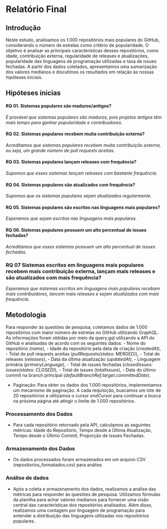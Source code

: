 # Relatório Final 

## Introdução

Neste estudo, analisamos os 1.000 repositórios mais populares do GitHub, considerando o número de estrelas como critério de popularidade. O objetivo é analisar as principais características desses repositórios, como idade, contribuição externa, regularidade de releases e atualizações, popularidade das linguagens de programação utilizadas e taxa de issues fechadas. A partir dos dados coletados, apresentamos uma sumarização dos valores medianos e discutimos os resultados em relação às nossas hipóteses iniciais.

## Hipóteses inicias

#### RQ 01. Sistemas populares são maduros/antigos?
  _É provável que sistemas populares são maduros, pois projetos antigos têm mais tempo para ganhar popularidade e contribuidores._
  
#### RQ 02. Sistemas populares recebem muita contribuição externa?
  _Acreditamos que sistemas populares recebem muita contribuição externa, ou seja, um grande número de pull requests aceitas._
  
#### RQ 03. Sistemas populares lançam releases com frequência?
  _Supomos que esses sistemas lançam releases com bastante frequência._
  
#### RQ 04. Sistemas populares são atualizados com frequência?
  _Supomos que os sistemas populares sejam atualizados regularmente._
  
#### RQ 05. Sistemas populares são escritos nas linguagens mais populares?
  _Esperamos que sejam escritos nas linguagens mais populares._
  
#### RQ 06. Sistemas populares possuem um alto percentual de issues fechadas?
  _Acreditamos que esses sistemas possuem um alto percentual de issues fechadas._

### RQ 07 Sistemas escritos em linguagens mais populares recebem mais contribuição externa, lançam mais releases e são atualizados com mais frequência? 
  _Esperamos que sistemas escritos em linguagens mais populares recebam mais contribuidores, lancem mais releases e sejam atualizados com mais frequência._

## Metodologia

Para responder às questões de pesquisa, coletamos dados de 1.000 repositórios com maior número de estrelas no GitHub utilizando GraphQL. As informações foram obtidas por meio da query.gql utilizando a API do GitHub e analisadas de acordo com os seguintes dados:
    - Nome do repositório (_name_),
    - Idade do repositório pela data de criação (_createdAt_),
    - Total de pull requests aceitas (_pullRequests(_states:_ _MERGED_)_),
    - Total de releases (_releases_),
    - Data da última atualização (_updatedAt_),
    - Linguagem primária (_primaryLanguage_),
    - Total de issues fechadas (_closedIssues: issues(states: CLOSED)_),
    - Total de issues (_totalIssues_),
    - Data do último commit na branch principal (_defaultBranchRef.target.committedDate_).

  - Paginação: Para obter os dados dos 1.000 repositórios, implementamos um mecanismo de paginação. A cada requisição, buscamos um lote de 20 repositórios e utilizamos o cursor _endCursor_ para continuar a busca na próxima página até atingir o limite de 1.000 repositórios.

### Processamento dos Dados

- Para cada repositório retornado pela API, calculamos as seguintes métricas: Idade do Repositório, Tempo desde a Última Atualização, Tempo desde o Último Commit, Proporção de Issues Fechadas.

### Armazenamento dos Dados

- Os dados processados foram armazenados em um arquivo CSV (repositorios_formatados.csv) para análise.
  
### Análise de dados

- Após a coleta e armazenamento dos dados, realizamos a análise das métricas para responder às questões de pesquisa. Utilizamos fórmulas da planilha para achar valores medianos para fornecer uma visão central das características dos repositórios analisados. Além disso, realizamos uma contagem por linguagem de programação para entender a distribuição das linguagens utilizadas nos repositórios populares.